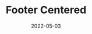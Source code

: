 ---
title: Footer Centered
component: "footers"
date: 2022-05-03
seo:
  page_title:
  meta_description:
  featured_image: /uploads/featured-image.jpg
  featured_image_alt:
hero:
  heading:
  body:
  hero_image:
    image: /uploads/featured-image.jpg
    image_alt:
html_example:
  - |
    <footer class="footer footer--centered">
      <div class="footer__top wrapper-lg">
        <a class="footer__logo w-100" href="/">
          <img src="/uploads/Insight-Logo-White.png" width="164" height="141" alt="">
        </a>
        <nav aria-label="Footer Navigation">
          <ul class="footer__nav flex flex-justify-center max-width-none">
            <li class="footer__nav-item">
              <a class="footer__nav-link fw-700" href="/services/" aria-label="Services">
                Services
              </a>
            </li>
            <li class="footer__nav-item">
              <a class="footer__nav-link fw-700" href="/about/" aria-label="About">
                About
              </a>
            </li>
            <li class="footer__nav-item">
              <a class="footer__nav-link fw-700" href="/blog/" aria-label="Blog">
                Blog
              </a>
            </li>
            <li class="footer__nav-item">
              <a class="footer__nav-link fw-700" href="/contact/" aria-label="Contact">
                Contact
              </a>
            </li>
          </ul>
        </nav>
        <div class="footer__social>
          <ul class="social flex flex-center">
            <li class="social__list-item">
              <a class="social__icon icon-sm dim" href="https://www.facebook.com/" rel="noopener noreferrer" target="_blank">
                <svg fill="none" height="24" viewBox="0 0 24 24" width="24" xmlns="http://www.w3.org/2000/svg">
                  <path d="M24 12C24 5.37097 18.629 0 12 0C5.37097 0 0 5.37097 0 12C0 17.9894 4.38823 22.9539 10.125 23.8548V15.4689H7.07661V12H10.125V9.35613C10.125 6.34887 11.9153 4.68774 14.6574 4.68774C15.9706 4.68774 17.3439 4.92194 17.3439 4.92194V7.87355H15.8303C14.34 7.87355 13.875 8.79871 13.875 9.74758V12H17.2031L16.6708 15.4689H13.875V23.8548C19.6118 22.9539 24 17.9894 24 12Z"></path>
                </svg>
                <span class="visually-hidden">Facebook</span>
              </a>
            </li>
          </ul>
        </div>
      </div>
      <div class="wrapper-lg">
        <div class="footer__bottom">
          <div class="footer__copyright flex flex-column flex-row-md flex-center">
            <p>© 2023 Insight Creative, Inc.</p>
            <ul class="footer__copyright-nav flex flex-justify-center">
              <li class="footer__copyright-item"><a href="/privacy-policy/">Privacy Policy</a></li>
              <li class="footer__copyright-item"><a href="/sitemap/">Sitemap</a></li>
              <li class="footer__copyright-item"><a href="/contact/">Contact</a></li>
            </ul>
            <div class="footer__credits"><a href="https://insightcreative.com" target="_blank">Website by Insight Creative, Inc.</a></div>
          </div>
        </div>
      </div>
    </footer>
css_example:
  - |
    .footer {
      background-color: $dark-black;
      color: $white;
    }

    .footer a {
      color: $white;
      text-decoration: none;

      &:hover,
      &:focus {
        text-decoration: underline;
      }
    }

    .copyright {
      font-size: $ic--100;
      padding: $ic-100 0;

      @include breakpoint(md)  {
        .credits {
          margin-left: auto;
        }
      }
    }

    .copyright__nav {
      margin: 0;
      padding: 0;
    }

    .copyright__list-item {
      list-style-type: none;
      margin: $ic-100;

      @include breakpoint(md)  {
        margin: 0 0 0 $ic--100;
      }
    }
---
